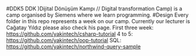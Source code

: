#DDK5
DDK )Dijital Dönüşüm Kampı // Digital transformation Camp) is a camp organised by Siemens where we learn programming.
#Design
Every folder in this repo represents a week on our camp.
Currently our lecturer is Cağatay Yıldız please also check his page.
First three week:
https://github.com/yakintech/csharp-tutorial
4 to 5:
https://github.com/yakintech/oop-tutorial
SQL:
https://github.com/yakintech/northwind-query-sample